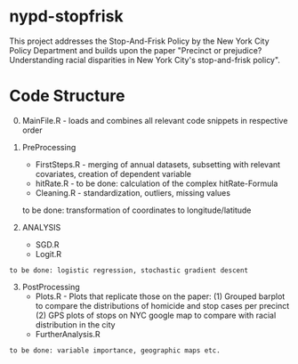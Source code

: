# nypd-stopfrisk
This project addresses the Stop-And-Frisk Policy by the New York City Policy Department and builds upon the paper "Precinct or prejudice? Understanding racial disparities in New York City's stop-and-frisk policy".

# Code Structure
0) MainFile.R - loads and combines all relevant code snippets in respective order

  1) PreProcessing
      - FirstSteps.R - merging of annual datasets, subsetting with relevant covariates, creation of dependent variable
      - hitRate.R - to be done: calculation of the complex hitRate-Formula
      - Cleaning.R - standardization, outliers, missing values
      
      to be done: transformation of coordinates to longitude/latitude
      
  2) ANALYSIS
      - SGD.R
      - Logit.R
      
    to be done: logistic regression, stochastic gradient descent
    
    
  3) PostProcessing
      - Plots.R - Plots that replicate those on the paper: 
                (1) Grouped barplot to compare the distributions of homicide and stop cases per precinct
                (2) GPS plots of stops on NYC google map to compare with racial distribution in the city
      - FurtherAnalysis.R
      
    to be done: variable importance, geographic maps etc.
